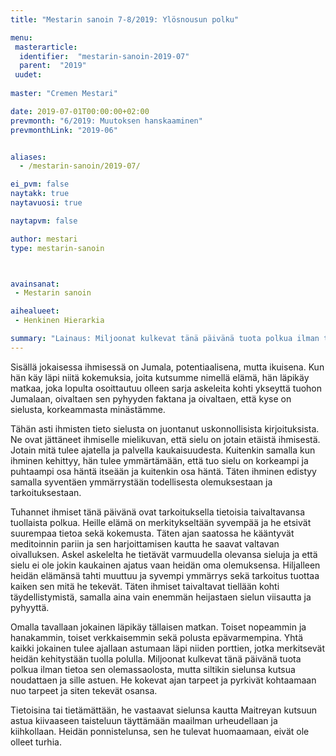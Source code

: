 ```yaml
---
title: "Mestarin sanoin 7-8/2019: Ylösnousun polku"

menu:
 masterarticle:
  identifier:  "mestarin-sanoin-2019-07"
  parent:  "2019"
 uudet:
 
master: "Cremen Mestari"

date: 2019-07-01T00:00:00+02:00
prevmonth: "6/2019: Muutoksen hanskaaminen"
prevmonthLink: "2019-06"


aliases:
  - /mestarin-sanoin/2019-07/

ei_pvm: false
naytakk: true
naytavuosi: true

naytapvm: false

author: mestari
type: mestarin-sanoin



avainsanat:
 - Mestarin sanoin

aihealueet:
 - Henkinen Hierarkia

summary: "Lainaus: Miljoonat kulkevat tänä päivänä tuota polkua ilman tietoa sen olemassaolosta, mutta siltikin sielunsa kutsua noudattaen ja sille astuen. He kokevat ajan tarpeet ja pyrkivät kohtaamaan nuo tarpeet ja siten tekevät osansa."
---
```

<p>Sisällä jokaisessa ihmisessä on Jumala, potentiaalisena, mutta ikuisena. Kun hän käy läpi niitä kokemuksia, joita kutsumme nimellä elämä, hän läpikäy matkaa, joka lopulta osoittautuu olleen sarja askeleita kohti ykseyttä tuohon Jumalaan, oivaltaen sen pyhyyden faktana ja oivaltaen, että kyse on sielusta, korkeammasta minästämme.</p>
<p>Tähän asti ihmisten tieto sielusta on juontanut uskonnollisista kirjoituksista. Ne ovat jättäneet ihmiselle mielikuvan, että sielu on jotain etäistä ihmisestä. Jotain mitä tulee ajatella ja palvella kaukaisuudesta. Kuitenkin samalla kun ihminen kehittyy, hän tulee ymmärtämään, että tuo sielu on korkeampi ja puhtaampi osa häntä itseään ja kuitenkin osa häntä. Täten ihminen edistyy samalla syventäen ymmärrystään todellisesta olemuksestaan ja tarkoituksestaan.</p>
<p>Tuhannet ihmiset tänä päivänä ovat tarkoituksella tietoisia taivaltavansa tuollaista polkua. Heille elämä on merkitykseltään syvempää ja he etsivät suurempaa tietoa sekä kokemusta. Täten ajan saatossa he kääntyvät meditoinnin pariin ja sen harjoittamisen kautta he saavat valtavan oivalluksen. Askel askelelta he tietävät varmuudella olevansa sieluja ja että sielu ei ole jokin kaukainen ajatus vaan heidän oma olemuksensa. Hiljalleen heidän elämänsä tahti muuttuu ja syvempi ymmärrys sekä tarkoitus tuottaa kaiken sen mitä he tekevät. Täten ihmiset taivaltavat tiellään kohti täydellistymistä, samalla aina vain enemmän heijastaen sielun viisautta ja pyhyyttä.</p>
<p>Omalla tavallaan jokainen läpikäy tällaisen matkan. Toiset nopeammin ja hanakammin, toiset verkkaisemmin sekä polusta epävarmempina. Yhtä kaikki jokainen tulee ajallaan astumaan läpi niiden porttien, jotka merkitsevät heidän kehitystään tuolla polulla. Miljoonat kulkevat tänä päivänä tuota polkua ilman tietoa sen olemassaolosta, mutta siltikin sielunsa kutsua noudattaen ja sille astuen. He kokevat ajan tarpeet ja pyrkivät kohtaamaan nuo tarpeet ja siten tekevät osansa.</p>
<p>Tietoisina tai tietämättään, he vastaavat sielunsa kautta Maitreyan kutsuun astua kiivaaseen taisteluun täyttämään maailman urheudellaan ja kiihkollaan. Heidän ponnistelunsa, sen he tulevat huomaamaan, eivät ole olleet turhia.</p>